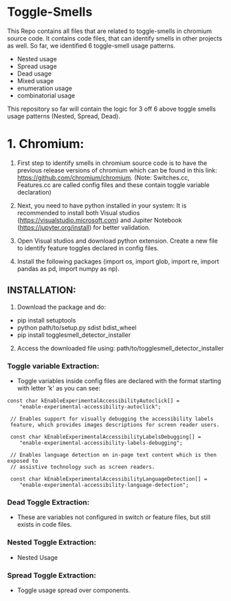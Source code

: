 # Toggle-Smells

This Repo contains all files that are related to toggle-smells in chromium source code. It contains code files, that can identify smells in other projects as well. So far, we identified 6 toggle-smell usage patterns.
* Nested usage
* Spread usage
* Dead usage
* Mixed usage
* enumeration usage
* combinatorial usage

This repository so far will contain the logic for 3 off 6 above toggle smells usage patterns (Nested, Spread, Dead).

# 1. Chromium:

1. First step to identify smells in chromium source code is to have the previous release versions of chromium which can be found in this link: https://github.com/chromium/chromium.
    (Note: Switches.cc, Features.cc are called config files and these contain toggle variable declaration)

2. Next, you need to have python installed in your system: It is recommended to install both Visual studios (https://visualstudio.microsoft.com) and Jupiter Notebook (https://jupyter.org/install) for better validation.

3. Open Visual studios and download python extension. Create a new file to identify feature toggles declared in config files.

4. Install the following packages (import os, import glob, import re, import pandas as pd, import numpy as np).


## INSTALLATION:
1. Download the package and do: 
*  pip install setuptools
*  python path/to/setup.py sdist bdist_wheel
*  pip install togglesmell_detector_installer

2. Access the downloaded file using: path/to/togglesmell_detector_installer


### Toggle variable Extraction:
* Toggle variables inside config files are declared with the format starting with letter 'k' as you can see:
```
const char kEnableExperimentalAccessibilityAutoclick[] =
    "enable-experimental-accessibility-autoclick";

 // Enables support for visually debugging the accessibility labels
 feature, which provides images descriptions for screen reader users.

 const char kEnableExperimentalAccessibilityLabelsDebugging[] =
    "enable-experimental-accessibility-labels-debugging";

 // Enables language detection on in-page text content which is then exposed to
 // assistive technology such as screen readers.

 const char kEnableExperimentalAccessibilityLanguageDetection[] =
    "enable-experimental-accessibility-language-detection";
```
### Dead Toggle Extraction:
* These are variables not configured in switch or feature files, but still exists in code files.

### Nested Toggle Extraction:
* Nested Usage

### Spread Toggle Extraction:
* Toggle usage spread over components.
